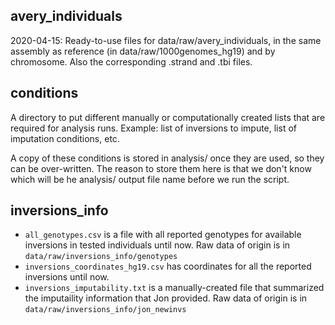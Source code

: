 ## avery_individuals
2020-04-15: Ready-to-use files for data/raw/avery_individuals, in the same assembly as reference (in data/raw/1000genomes_hg19) and by chromosome. Also the corresponding .strand and .tbi files.

## conditions
A directory to put different manually or computationally created lists that are required for analysis runs. Example: list of inversions to impute, list of imputation conditions, etc. 

A copy of these conditions is stored in analysis/ once they are used, so they can be over-written. The reason to store them here is that we don't know which will be he analysis/ output file name before we run the script. 

## inversions_info

* `all_genotypes.csv` is a file with all reported genotypes for available inversions in tested individuals until now. Raw data of origin is in `data/raw/inversions_info/genotypes`
* `inversions_coordinates_hg19.csv` has coordinates for all the reported inversions until now. 
* `inversions_imputability.txt` is a manually-created file that summarized the imputaility information that Jon provided. Raw data of origin is in `data/raw/inversions_info/jon_newinvs`

